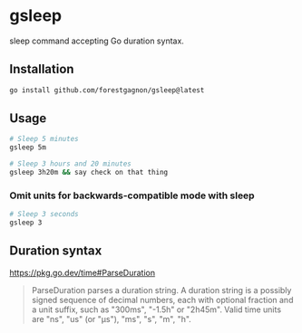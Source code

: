 # gsleep

sleep command accepting Go duration syntax.

## Installation

```bash
go install github.com/forestgagnon/gsleep@latest
```

## Usage

```bash
# Sleep 5 minutes
gsleep 5m

# Sleep 3 hours and 20 minutes
gsleep 3h20m && say check on that thing
```

### Omit units for backwards-compatible mode with sleep

```bash
# Sleep 3 seconds
gsleep 3
```

## Duration syntax

https://pkg.go.dev/time#ParseDuration

> ParseDuration parses a duration string. A duration string is a possibly signed sequence of decimal numbers, each with optional fraction and a unit suffix, such as "300ms", "-1.5h" or "2h45m". Valid time units are "ns", "us" (or "µs"), "ms", "s", "m", "h".
